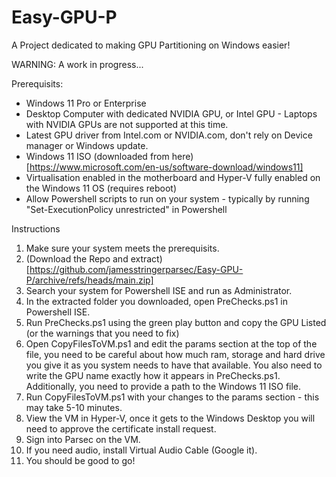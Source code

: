 # Easy-GPU-P
A Project dedicated to making GPU Partitioning on Windows easier!

WARNING: A work in progress...

Prerequisits:
* Windows 11 Pro or Enterprise
* Desktop Computer with dedicated NVIDIA GPU, or Intel GPU - Laptops with NVIDIA GPUs are not supported at this time.
* Latest GPU driver from Intel.com or NVIDIA.com, don't rely on Device manager or Windows update.
* Windows 11 ISO (downloaded from here)[https://www.microsoft.com/en-us/software-download/windows11]
* Virtualisation enabled in the motherboard and Hyper-V fully enabled on the Windows 11 OS (requires reboot)
* Allow Powershell scripts to run on your system - typically by running "Set-ExecutionPolicy unrestricted" in Powershell

Instructions
1. Make sure your system meets the prerequisits.
2. (Download the Repo and extract)[https://github.com/jamesstringerparsec/Easy-GPU-P/archive/refs/heads/main.zip] 
3. Search your system for Powershell ISE and run as Administrator.
4. In the extracted folder you downloaded, open PreChecks.ps1 in Powershell ISE.
5. Run PreChecks.ps1 using the green play button and copy the GPU Listed (or the warnings that you need to fix)
6. Open CopyFilesToVM.ps1 and edit the params section at the top of the file, you need to be careful about how much ram, storage and hard drive you give it as you system needs to have that available.  You also need to write the GPU name exactly how it appears in PreChecks.ps1.  Additionally, you need to provide a path to the Windows 11 ISO file.
7. Run CopyFilesToVM.ps1 with your changes to the params section - this may take 5-10 minutes.
8. View the VM in Hyper-V, once it gets to the Windows Desktop you will need to approve the certificate install request.
9. Sign into Parsec on the VM.
10. If you need audio, install Virtual Audio Cable (Google it).
11. You should be good to go!

